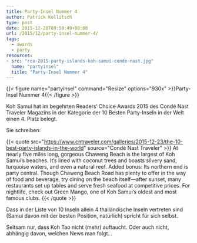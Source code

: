 ```yaml
---
title: Party-Insel Nummer 4
author: Patrick Kollitsch
type: post
date: 2015-12-28T09:50:49+00:00
url: /2015/12/party-insel-nummer-4/
tags:
  - awards
  - party
resources:
- src: "rca-2015-party-islands-koh-samui-conde-nast.jpg"
  name: "partyinsel"
  title: "Party-Insel Nummer 4"
---
```


{{< figure name="partyinsel" command="Resize" options="930x" >}}Party-Insel Nummer 4{{< /figure >}}

Koh Samui hat im begehrten Readers&#8216; Choice Awards 2015 des Condé Nast Traveler Magazins in der Kategorie der 10 Besten Party-Inseln in der Welt einen 4. Platz belegt.

Sie schreiben:

{{< quote src="https://www.cntraveler.com/galleries/2015-12-23/the-10-best-party-islands-in-the-world" source="Condé Nast Traveler" >}}
At nearly five miles long, gorgeous Chaweng Beach is the largest of Koh Samui’s beaches. It’s lined with coconut trees and boasts silvery sand, turquoise waters, and even a natural reef. Added bonus: Its northern end is party central. Though Chaweng Beach Road has plenty to offer in the way of food and beverage, try dining on the beach itself—after sunset, many restaurants set up tables and serve fresh seafood at competitive prices. For nightlife, check out Green Mango, one of Koh Samui’s oldest and most famous clubs.
{{< /quote >}}

Dass in der Liste von 10 Inseln allein 4 thailändische Inseln vertreten sind (Samui davon mit der besten Position, natürlich) spricht für sich selbst.

Seltsam nur, dass Koh Tao nicht (mehr) auftaucht. Oder auch nicht, abhängig davon, welchen News man folgt...